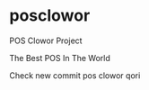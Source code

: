 posclowor
=========

POS Clowor Project

The Best POS In The World

Check new commit pos clowor qori
